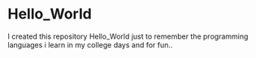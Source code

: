 # Hello_World
I created this repository Hello_World just to remember the programming languages i learn in my college days and for fun..

